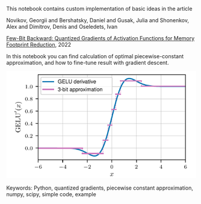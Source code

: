 This notebook contains custom implementation of basic ideas in the article 

Novikov, Georgii and Bershatsky, Daniel and Gusak, Julia and Shonenkov, Alex and Dimitrov, Denis and Oseledets, Ivan

[Few-Bit Backward: Quantized Gradients of Activation Functions for Memory Footprint Reduction](https://arxiv.org/pdf/2202.00441.pdf), 2022

In this notebook you can find calculation of optimal piecewise-constant approximation, and how to fine-tune result with gradient descent.

![image](/discrete-gradient/image1.png)

Keywords: Python, quantized gradients, piecewise constant approximation, numpy, scipy, simple code, example
